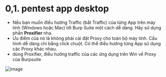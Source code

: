 # 0,1. pentest app desktop

- Nếu bạn muốn điều hướng Traffic (bắt Traffic) của từng App trên máy tính (Windows hoặc Mac) tới Burp Suite một cách dễ dàng. Hãy sử dụng phần **Proxifier** nha.
- Ưu điểm của nó là không phải cài đặt Proxy cho toàn bộ máy tính. Cấu hình dễ dàng chỉ bằng click chuột. Có thể điều hướng từng App sử dụng các Proxy khác nhau.
- dùng Proxifier, điều hướng traffic của các ứng dụng trên Win về Proxy của Burpsuite

![image](https://hackmd.io/_uploads/SkS2qy2OC.png)
